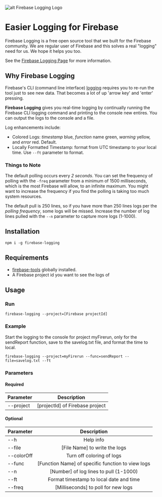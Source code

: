 ![alt Firebase Logging Logo][logo]

[logo]: https://firerun.io/wp-content/uploads/2020/05/logging-logo-full.png

# Easier Logging for Firebase

Firebase Logging is a free open source tool that we built for the Firebase community. We are regular user of Firebase and this solves a real "logging" need for us. We hope it helps you too.

See the [Firebase Logging Page](https://firerun.io/firebase-logging/) for more information.

## Why Firebase Logging

Firebase's CLI (command line interface) [logging](https://firebase.google.com/docs/functions/writing-and-viewing-logs) requires you to re-run the tool just to see new data. That becomes a lot of up 'arrow key' and 'enter' pressing.

**Firebase Logging** gives you real-time logging by continually running the Firebase CLI logging command and printing to the console new entires. You can output the logs to the console and a file.

Log enhancements include:

- Colored Logs: *timestamp* blue, *function* name green, *warning* yellow, and *error* red. Default.
- Locally Formatted Timestamp: format from UTC timestamp to your local time. Use `--ft` parameter to format.

### Things to Note

The default polling occurs every *2 seconds*. You can set the frequency of polling with the `-freq` parameter from a minimum of 1500 milliseconds, which is the most Firebase will allow, to an infinite maximum. You might want to increase the frequency if you find the polling is taking too much system resources.

The default pull is 250 lines, so if you have more than 250 lines logs per the *polling frequency*, some logs will be missed. Increase the number of log lines pulled with the `--n` parameter to capture more logs (1-1000).

## Installation

`npm i -g firebase-logging`

## Requirements

- [firebase-tools](https://www.npmjs.com/package/firebase-tools) globally installed.
- A Firebase project id you want to see the logs of

## Usage

### Run

`firebase-logging --project=[Firebase projectId]`

### Example

Start the logging to the console for project myFirerun, only for the sendReport function, save to the savelog.txt file, and format the time to local.

`firebase-logging --project=myFirerun --func=sendReport --file=savelog.txt --ft`

### Parameters

#### Required

| Parameter     | Description                                       |
| ------------- |:-------------------------------------------------:|
| --project     | [projectId] of Firebase project                   |

#### Optional

| Parameter     | Description                                       |
| ------------- |:-------------------------------------------------:|
| --h           | Help info                                         |
| --file        | [File Name] to write the logs                     |
| --colorOff    | Turn off coloring of logs                         |
| --func        | [Function Name] of specific function to view logs |
| --n           | [Number] of log lines to pull (1-1000)            |
| --ft          | Format timestamp to local date and time           |
| --freq        | [Milliseconds] to poll for new logs               |

